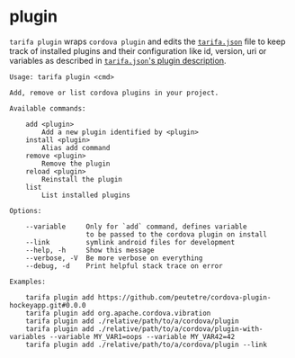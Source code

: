 # plugin

`tarifa plugin` wraps `cordova plugin` and edits the [`tarifa.json`](../project/index.md#tarifajson-and-privatejson) file to keep track of
installed plugins and their configuration like id, version, uri or variables as described in [`tarifa.json`'s plugin description](../configurations/index.md#plugins).

```
Usage: tarifa plugin <cmd>

Add, remove or list cordova plugins in your project.

Available commands:

    add <plugin>
        Add a new plugin identified by <plugin>
    install <plugin>
        Alias add command
    remove <plugin>
        Remove the plugin
    reload <plugin>
        Reinstall the plugin
    list
        List installed plugins

Options:

    --variable     Only for `add` command, defines variable
                   to be passed to the cordova plugin on install
    --link         symlink android files for development
    --help, -h     Show this message
    --verbose, -V  Be more verbose on everything
    --debug, -d    Print helpful stack trace on error

Examples:

    tarifa plugin add https://github.com/peutetre/cordova-plugin-hockeyapp.git#0.0.0
    tarifa plugin add org.apache.cordova.vibration
    tarifa plugin add ./relative/path/to/a/cordova/plugin
    tarifa plugin add ./relative/path/to/a/cordova/plugin-with-variables --variable MY_VAR1=oops --variable MY_VAR42=42
    tarifa plugin add ./relative/path/to/a/cordova/plugin --link
```
